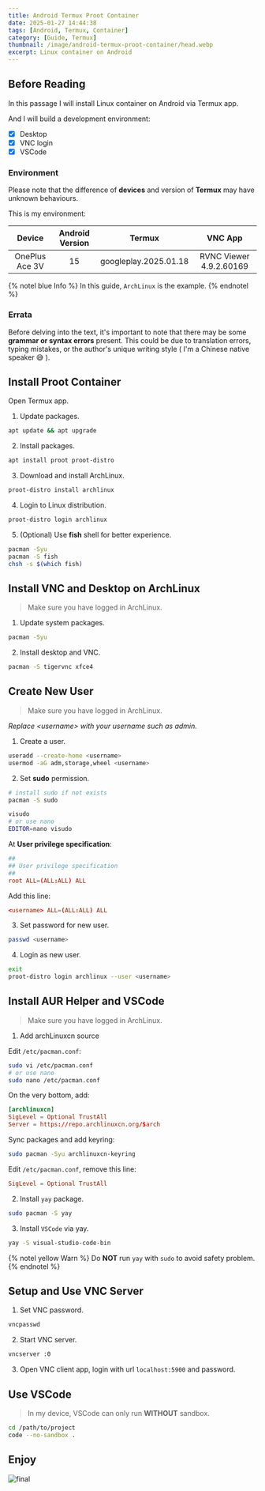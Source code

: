 ```yaml
---
title: Android Termux Proot Container
date: 2025-01-27 14:44:38
tags: [Android, Termux, Container]
category: [Guide, Termux]
thumbnail: /image/android-termux-proot-container/head.webp
excerpt: Linux container on Android
---
```


## Before Reading

In this passage I will install Linux container on Android via Termux app.

And I will build a development environment:

- [x] Desktop
- [x] VNC login
- [x] VSCode

### Environment

Please note that the difference of **devices** and version of **Termux** may have unknown behaviours.

This is my environment:

| Device         | Android Version | Termux                | VNC App                 |
|:--------------:|:---------------:|:---------------------:|:-----------------------:|
| OnePlus Ace 3V | 15              | googleplay.2025.01.18 | RVNC Viewer 4.9.2.60169 |

{% notel blue Info %}
In this guide, `ArchLinux` is the example.
{% endnotel %}

### Errata

Before delving into the text, it's important to note that there may be some **grammar or syntax errors**  present. This could be due to translation errors, typing mistakes, or the author's unique writing style ( I'm a Chinese native speaker 😅 ).

## Install Proot Container

Open Termux app.

1. Update packages.

```bash
apt update && apt upgrade
```

2. Install packages.

```bash
apt install proot proot-distro
```

3. Download and install ArchLinux.

```bash
proot-distro install archlinux
```

4. Login to Linux distribution.

```bash
proot-distro login archlinux
```

5. (Optional) Use **fish** shell for better experience.

```bash
pacman -Syu
pacman -S fish
chsh -s $(which fish)
```

## Install VNC and Desktop on ArchLinux

> Make sure you have logged in ArchLinux.

1. Update system packages.

```bash
pacman -Syu
```

2. Install desktop and VNC.

```bash
pacman -S tigervnc xfce4
```

## Create New User

> Make sure you have logged in ArchLinux.

*Replace \<username\> with your username such as admin.*

1. Create a user.

```bash
useradd --create-home <username>
usermod -aG adm,storage,wheel <username>
```

2. Set **sudo** permission.

```bash
# install sudo if not exists
pacman -S sudo
```

```bash
visudo
# or use nano
EDITOR=nano visudo
```

At **User privilege specification**:

```conf
##
## User privilege specification
##
root ALL=(ALL:ALL) ALL
```

Add this line:

```conf
<username> ALL=(ALL:ALL) ALL
```

3. Set password for new user.

```bash
passwd <username>
```

4. Login as new user.

```bash
exit
proot-distro login archlinux --user <username>
```

## Install AUR Helper and VSCode

> Make sure you have logged in ArchLinux.

1. Add archLinuxcn source

Edit `/etc/pacman.conf`:

```bash
sudo vi /etc/pacman.conf
# or use nano
sudo nano /etc/pacman.conf
```

On the very bottom, add:

```conf
[archlinuxcn]
SigLevel = Optional TrustAll
Server = https://repo.archlinuxcn.org/$arch
```

Sync packages and add keyring:

```bash
sudo pacman -Syu archlinuxcn-keyring
```

Edit `/etc/pacman.conf`, remove this line:

```conf
SigLevel = Optional TrustAll
```

2. Install `yay` package.

```bash
sudo pacman -S yay
```

3. Install `VSCode` via yay.

```bash
yay -S visual-studio-code-bin
```

{% notel yellow Warn %}
Do **NOT** run `yay` with `sudo` to avoid safety problem.
{% endnotel %}

## Setup and Use VNC Server

1. Set VNC password.

```bash
vncpasswd
```

2. Start VNC server.

```bash
vncserver :0
```

3. Open VNC client app, login with url `localhost:5900` and password.

## Use VSCode

> In my device, VSCode can only run **WITHOUT** sandbox.

```bash
cd /path/to/project
code --no-sandbox .
```

## Enjoy

![final](final.jpg)
